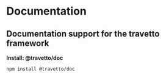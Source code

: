 <!-- This file was generated by the framweork and should not be modified directly -->
<!-- Please modify https://github.com/travetto/travetto/tree/master/module/doc/doc.ts and execute "npm run docs" to rebuild -->
# Documentation
## Documentation support for the travetto framework

**Install: @travetto/doc**
```bash
npm install @travetto/doc
```
